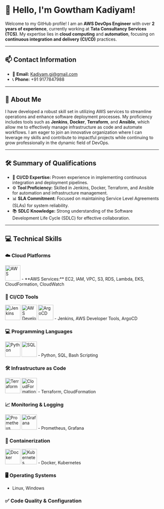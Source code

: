 # 👋 Hello, I'm **Gowtham Kadiyam**!

Welcome to my GitHub profile! I am an **AWS DevOps Engineer** with over **2 years of experience**, currently working at **Tata Consultancy Services (TCS)**. My expertise lies in **cloud computing** and **automation**, focusing on **continuous integration and delivery (CI/CD)** practices.

---

## 📫 Contact Information
- 📧 **Email:** [Kadiyam.gj@gmail.com](mailto:Kadiyam.gj@gmail.com)
- 📞 **Phone:** +91 9177847988

---

## 🌟 About Me

I have developed a robust skill set in utilizing AWS services to streamline operations and enhance software deployment processes. My proficiency includes tools such as **Jenkins**, **Docker**, **Terraform**, and **Ansible**, which allow me to effectively manage infrastructure as code and automate workflows. I am eager to join an innovative organization where I can leverage my skills and contribute to impactful projects while continuing to grow professionally in the dynamic field of DevOps.

---

## 🛠️ Summary of Qualifications
- 🔧 **CI/CD Expertise:** Proven experience in implementing continuous integration and deployment pipelines.
- ⚙️ **Tool Proficiency:** Skilled in Jenkins, Docker, Terraform, and Ansible for automation and infrastructure management.
- 📊 **SLA Commitment:** Focused on maintaining Service Level Agreements (SLAs) for system reliability.
- 📚 **SDLC Knowledge:** Strong understanding of the Software Development Life Cycle (SDLC) for effective collaboration.

---

## 💻 Technical Skills

### ☁️ Cloud Platforms
<img src="https://upload.wikimedia.org/wikipedia/commons/4/4e/Amazon_Web_Services_Logo.svg" alt="AWS" width="50"/>  
- **AWS Services:** EC2, IAM, VPC, S3, RDS, Lambda, EKS, CloudFormation, CloudWatch

### 🔄 CI/CD Tools
<img src="https://www.jenkins.io/images/logos/jenkins.png" alt="Jenkins" width="50"/> 
<img src="https://upload.wikimedia.org/wikipedia/commons/0/0e/AWS_Developer_Tools_Logo.png" alt="AWS Developer Tools" width="50"/> 
<img src="https://argoproj.github.io/argo-cd/assets/images/argocd-logo.png" alt="ArgoCD" width="50"/>  
- Jenkins, AWS Developer Tools, ArgoCD

### 💻 Programming Languages
<img src="https://www.python.org/community/logos/python-logo.png" alt="Python" width="50"/> 
<img src="https://upload.wikimedia.org/wikipedia/en/d/d5/SQL_Logo.svg" alt="SQL" width="50"/>  
- Python, SQL, Bash Scripting

### 🛠️ Infrastructure as Code
<img src="https://www.terraform.io/assets/images/logo-hashicorp-terraform.svg" alt="Terraform" width="50"/> 
<img src="https://d1.awsstatic.com/product-marketing/cloudformation/CloudFormation_Logo_Horizontal_Lockup_RGB.5e3c9b9a2f3f1c6c1b6a1c7e4b5a2a0c3c4d8f7e.png" alt="CloudFormation" width="50"/>  
- Terraform, CloudFormation

### 📈 Monitoring & Logging
<img src="https://prometheus.io/assets/prometheus_logo.svg" alt="Prometheus" width="50"/> 
<img src="https://grafana.com/static/img/grafana_icon.svg" alt="Grafana" width="50"/>  
- Prometheus, Grafana

### 🐳 Containerization
<img src="https://www.docker.com/wp-content/uploads/2022/03/horizontal-logo-monochromatic-white.png" alt="Docker" width="50"/> 
<img src="https://kubernetes.io/images/favicon.ico" alt="Kubernetes" width="50"/>  
- Docker, Kubernetes

### 🖥️ Operating Systems
- Linux, Windows

### ✅ Code Quality & Configuration
